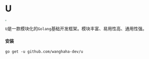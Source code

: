 # U

<img src="https://gitee.com/develop1024/static/raw/master/logo.png" style="zoom:25%;" />

`U`是一款模块化的`Golang`基础开发框架。模块丰富、易用性高、通用性强。

#### 安装

```shell
go get -u github.com/wanghaha-dev/u
```
